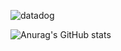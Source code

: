 ![datadog](https://github.com/user-attachments/assets/efccf416-3174-43e4-b8da-55a859b7d06c)

![Anurag's GitHub stats](https://github-readme-stats.vercel.app/api?username=lee-dong-gi&show_icons=true&theme=radical)

